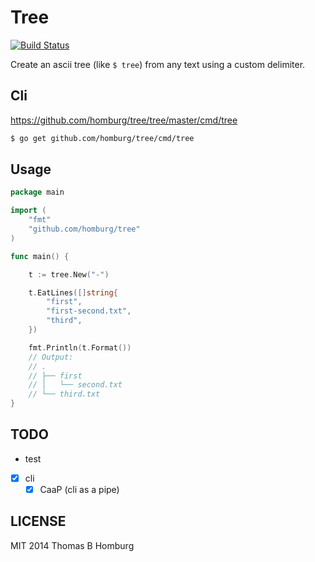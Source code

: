 # Tree

[![Build Status](https://travis-ci.org/homburg/tree.svg?branch=master)](https://travis-ci.org/homburg/tree)

Create an ascii tree (like `$ tree`) from any text
using a custom delimiter.

## Cli

https://github.com/homburg/tree/tree/master/cmd/tree

```bash
$ go get github.com/homburg/tree/cmd/tree
```

## Usage

```go
package main

import (
	"fmt"
	"github.com/homburg/tree"
)

func main() {

	t := tree.New("-")

	t.EatLines([]string{
		"first",
		"first-second.txt",
		"third",
	})

	fmt.Println(t.Format())
	// Output:
	// .
	// ├── first
	// │   └── second.txt
	// └── third.txt
}
```

## TODO

- test
- [x] cli
  - [x] CaaP (cli as a pipe)

## LICENSE

MIT 2014 Thomas B Homburg

